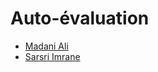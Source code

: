 # Auto-évaluation 

- [Madani Ali](madani-ali/auto-évaluation-janvier.md)
- [Sarsri Imrane](sarsri-imrane/auto-évaluation-janvier.md)